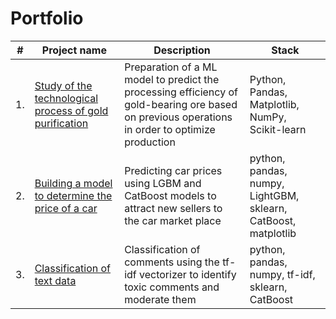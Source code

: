 # Portfolio



| #    | Project name                | Description                                                     | Stack|
| ---- | ------------------------------------------------------------ | ------------------------------------------------------------ | ------------------------------------------------------------ |
| 1.   | [Study of the technological process of gold purification](https://github.com/aq2003/Portfolio/tree/main/) | Preparation of a ML model to predict the processing efficiency of gold-bearing ore based on previous operations in order to optimize production | Python, Pandas, Matplotlib, NumPy, Scikit-learn |
| 2.   | [Building a model to determine the price of a car](https://github.com/aq2003/Portfolio/tree/main/Taxi%20Service) | Predicting car prices using LGBM and CatBoost models to attract new sellers to the car market place | python, pandas, numpy, LightGBM, sklearn, CatBoost, matplotlib |
| 3.   | [Classification of text data](https://github.com/aq2003/Portfolio/tree/main/Analyzing%20Texts) | Classification of comments using the tf-idf vectorizer to identify toxic comments and moderate them | python, pandas, numpy, tf-idf, sklearn, CatBoost |

